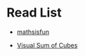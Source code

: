 # Read List

* [mathsisfun](https://www.mathsisfun.com/index.htm)

* [Visual Sum of Cubes](https://x.st/visual-sum-of-cubes/)
  